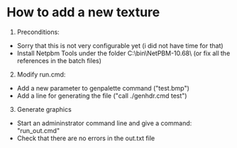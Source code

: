 How to add a new texture
========================
1) Preconditions:
 - Sorry that this is not very configurable yet (i did not have time for that)
 - Install Netpbm Tools under the folder C:\bin\NetPBM-10.68\ (or fix all the references in the batch files)

2) Modify run.cmd:
 - Add a new parameter to genpalette command ("test.bmp") 
 - Add a line for generating the file ("call ./genhdr.cmd test")
 
3) Generate graphics
 - Start an admininstrator command line and give a command: "run_out.cmd"
 - Check that there are no errors in the out.txt file 

